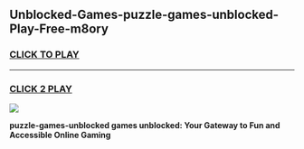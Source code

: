 
## Unblocked-Games-puzzle-games-unblocked-Play-Free-m8ory
<h3>
<a href="https://premium76.site?title=puzzle-games-unblocked&ref=20M">CLICK TO PLAY</a></h3>
<hr>

<h3>
<a href="https://premium76.site?title=puzzle-games-unblocked&ref=20M">CLICK 2 PLAY</a>
  
</h3>

<a href="https://premium76.site?title=puzzle-games-unblocked&ref=19M"><img src="https://clearcache.store/games.png"></a>


**puzzle-games-unblocked games unblocked: Your Gateway to Fun and Accessible Online Gaming**
